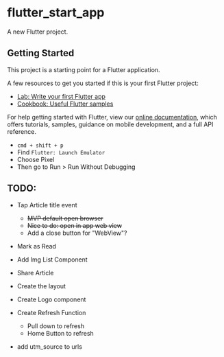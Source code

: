 # flutter_start_app

A new Flutter project.

## Getting Started

This project is a starting point for a Flutter application.

A few resources to get you started if this is your first Flutter project:

- [Lab: Write your first Flutter app](https://flutter.dev/docs/get-started/codelab)
- [Cookbook: Useful Flutter samples](https://flutter.dev/docs/cookbook)

For help getting started with Flutter, view our
[online documentation](https://flutter.dev/docs), which offers tutorials,
samples, guidance on mobile development, and a full API reference.

- `cmd + shift + p`
- Find `Flutter: Launch Emulator`
- Choose Pixel
- Then go to Run > Run Without Debugging

## TODO:

- Tap Article title event 
  - ~~MVP default open browser~~
  - ~~Nice to do: open in app web view~~
  - Add a close button for "WebView"?

- Mark as Read
- Add Img List Component
- Share Article
- Create the layout
- Create Logo component
- Create Refresh Function
  - Pull down to refresh
  - Home Button to refresh
- add utm_source to urls